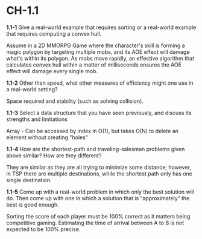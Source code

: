 ﻿# CH-1.1

**1.1-1** Give a real-world example that requires sorting or a real-world example that requires computing a convex hull.

Assume in a 2D MMORPG Game where the character's skill is forming a magic polygon by targeting multiple mobs, and its AOE effect will damage what's within its polygon.
As mobs move rapidly, an effective algorithm that calculates convex hull within a matter of milliseconds ensures the AOE effect will damage every single mob.

**1.1-2** Other than speed, what other measures of efficiency might one use in a real-world setting?

Space required and stability (such as solving collision).

**1.1-3** Select a data structure that you have seen previously, and discuss its strengths and limitations

Array - Can be accessed by index in O(1), but takes O(N) to delete an element without creating "holes"

**1.1-4** How are the shortest-path and traveling-salesman problems given above similar? How are they different?

They are similar as they are all trying to minimize some distance; however, in TSP there are multiple destinations, while the shortest path only has one single destination.

**1.1-5** Come up with a real-world problem in which only the best solution will do. Then come up with one in which a solution that is “approximately” the best is good enough.

Sorting the score of each player must be 100% correct as it matters being competitive gaming. Estimating the time of arrival between A to B is not expected to be 100% precise.

